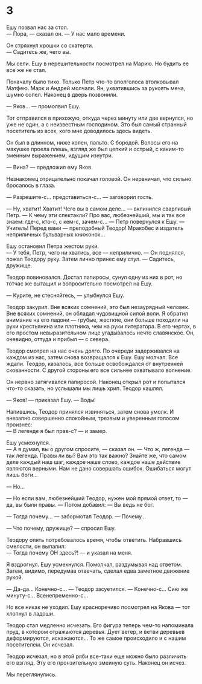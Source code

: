 # 3

Ешу позвал нас за стол.  
— Пора, — сказал он. — У нас мало времени.

Он стряхнул крошки со скатерти.  
— Садитесь же, чего вы.

Мы сели. Ешу в нерешительности посмотрел на Марию. Но будить ее все же не стал.

Поначалу было тихо. Только Петр что-то вполголоса втолковывал Матфею. Марк и Андрей молчали. Ян, ухватившись за рукоять меча, шумно сопел. Наконец в дверь позвонили.

— Яков… — промолвил Ешу.

Тот отправился в прихожую, откуда через минуту или две вернулся, но уже не один, а с неизвестным господином. Это был самый странный посетитель из всех, кого мне доводилось здесь видеть.

Он был в длинном, ниже колен, пальто. С бородой. Волосы его на макушке проела плешь, взгляд же был цепкий и острый, с каким-то змеиным выражением, идущим изнутри.

— Вина? — предложил ему Яков. 

Незнакомец отрицательно покачал головой. Он нервничал, что сильно бросалось в глаза.

— Разрешите-с… представиться-с… — заговорил гость.

— Ну, хватит! Хватит! Чего вы в самом деле… — вклинился сварливый Петр. — К чему эти спектакли? Про вас, любезнейший, мы и так все знаем: где-с, кто-с, с кем-с, зачем-с… — Петр повернулся к Ешу. — Учитель! Перед вами — преподобный Теодор! Мракобес и издатель неприличных бульварных книжонок…

Ешу остановил Петра жестом руки.   
— У тебя, Петр, чего ни хватись, все — неприлично. — Он поднялся, пожал Теодору руку. Затем лично принес ему стул. — Садитесь, дружище.

Теодор повиновался. Достал папиросы, сунул одну из них в рот, но тотчас же вытащил и вопросительно посмотрел на Ешу.

— Курите, не стесняйтесь, — улыбнулся Ешу.

Теодор закурил. Вне всяких сомнений, это был незаурядный человек. Вне всяких сомнений, он обладал чудовищной силой воли. Я обратил внимание на его ладони — грубые, жесткие, они больше походили на руки крестьянина или плотника, чем на руки литератора. В его чертах, в его простом невыразительном лице угадывалось нечто славянское. Он, очевидно, оттуда и прибыл — с севера.

Теодор смотрел на нас очень долго. По очереди задерживался на каждом из нас, затем снова возвращался к Ешу. Ешу молчал. Все ждали. Теодор, казалось, все больше освобождался от внутренней скованности. С другой стороны его все сильнее охватывало волнение.

Он нервно затягивался папиросой. Наконец открыл рот и попытался что-то сказать, но услышали мы лишь хрип. Теодор кашлял.

— Яков! — приказал Ешу. — Воды!

Напившись, Теодор принялся извиняться, затем снова умолк. И внезапно совершенно спокойным, трезвым и уверенным голосом произнес:  
— В легенде я был прав-с? — и замер.

Ешу усмехнулся.  
— А я думал, вы о другом спросите, — сказал он. — Что ж, легенда — так легенда. Правы ли вы? Вам это так важно? Знайте же, что самом деле каждый наш шаг, каждое наше слово, каждое наше действие являются верными. Нам не дано совершать ошибок. Ошибаться могут лишь боги…

— Но…

— Но если вам, любезнейший Теодор, нужен мой прямой ответ, то — да, вы были правы. — Потом добавил: — Вы ведь не бог.

— Тогда почему… — забормотал Теодор. — Почему…

— Что почему, дружище? — спросил Ешу.

Теодору опять потребовалось время, чтобы ответить. Набравшись смелости, он выпалил:  
— Тогда почему ОН здесь?! — и указал на меня.

Я вздрогнул. Ешу усмехнулся. Помолчал, раздумывая над ответом. Затем, видимо, передумав отвечать, сделал едва заметное движение рукой.

— Да-да… Конечно-с… — Теодор засуетился. — Конечно-с… Сию же минуту-с… Всенепременно-с…

Но все никак не уходил. Ешу красноречиво посмотрел на Якова — тот хлопнул в ладоши.

Теодор стал медленно исчезать. Его фигура теперь чем-то напоминала пруд, в котором отражаются деревья. Дует ветер, и ветви деревьев деформируются, искажаются… То же самое происходило и с нашим посетителем. Он исчезал.

Теодор исчезал, но в этой ряби все-таки еще можно было различить его взгляд. Эту его пронзительную змеиную суть. Наконец он исчез.

Мы переглянулись.
